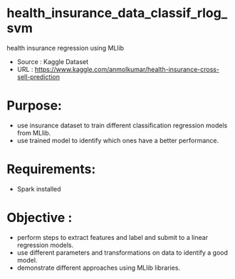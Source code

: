 # health_insurance_data_classif_rlog_svm
health insurance regression using MLlib
- Source : Kaggle Dataset
- URL : https://www.kaggle.com/anmolkumar/health-insurance-cross-sell-prediction

# Purpose: 
- use insurance dataset to train different classification regression models from MLlib.
- use trained model to identify which ones have a better performance.
		 
# Requirements: 
- Spark installed

# Objective :
- perform steps to extract features and label and submit to a linear regression models.
- use different parameters and transformations on data to identify a good model.
- demonstrate different approaches using MLlib libraries. 
